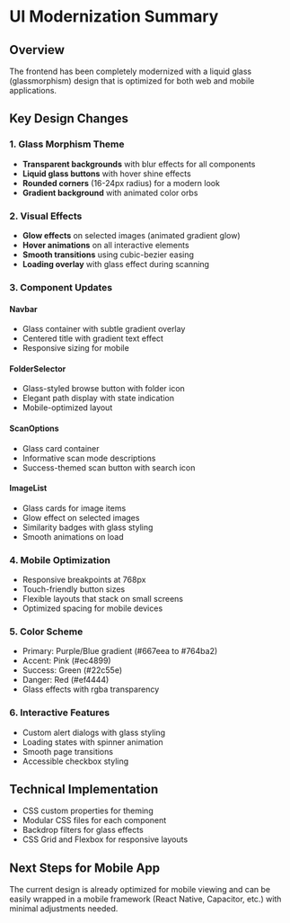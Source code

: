 # UI Modernization Summary

## Overview
The frontend has been completely modernized with a liquid glass (glassmorphism) design that is optimized for both web and mobile applications.

## Key Design Changes

### 1. Glass Morphism Theme
- **Transparent backgrounds** with blur effects for all components
- **Liquid glass buttons** with hover shine effects
- **Rounded corners** (16-24px radius) for a modern look
- **Gradient background** with animated color orbs

### 2. Visual Effects
- **Glow effects** on selected images (animated gradient glow)
- **Hover animations** on all interactive elements
- **Smooth transitions** using cubic-bezier easing
- **Loading overlay** with glass effect during scanning

### 3. Component Updates

#### Navbar
- Glass container with subtle gradient overlay
- Centered title with gradient text effect
- Responsive sizing for mobile

#### FolderSelector
- Glass-styled browse button with folder icon
- Elegant path display with state indication
- Mobile-optimized layout

#### ScanOptions
- Glass card container
- Informative scan mode descriptions
- Success-themed scan button with search icon

#### ImageList
- Glass cards for image items
- Glow effect on selected images
- Similarity badges with glass styling
- Smooth animations on load

### 4. Mobile Optimization
- Responsive breakpoints at 768px
- Touch-friendly button sizes
- Flexible layouts that stack on small screens
- Optimized spacing for mobile devices

### 5. Color Scheme
- Primary: Purple/Blue gradient (#667eea to #764ba2)
- Accent: Pink (#ec4899)
- Success: Green (#22c55e)
- Danger: Red (#ef4444)
- Glass effects with rgba transparency

### 6. Interactive Features
- Custom alert dialogs with glass styling
- Loading states with spinner animation
- Smooth page transitions
- Accessible checkbox styling

## Technical Implementation
- CSS custom properties for theming
- Modular CSS files for each component
- Backdrop filters for glass effects
- CSS Grid and Flexbox for responsive layouts

## Next Steps for Mobile App
The current design is already optimized for mobile viewing and can be easily wrapped in a mobile framework (React Native, Capacitor, etc.) with minimal adjustments needed.